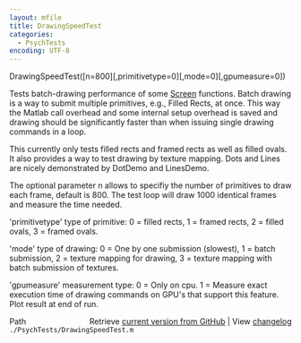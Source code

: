 ```yaml
---
layout: mfile
title: DrawingSpeedTest
categories:
  - PsychTests
encoding: UTF-8
---
```


DrawingSpeedTest([n=800][,primitivetype=0][,mode=0][,gpumeasure=0])

Tests batch-drawing performance of some [Screen](/docs/Screen) functions. Batch drawing
is a way to submit multiple primitives, e.g., Filled Rects, at once. This
way the Matlab call overhead and some internal setup overhead is saved
and drawing should be significantly faster than when issuing single
drawing commands in a loop.

This currently only tests filled rects and framed rects as well as filled
ovals. It also provides a way to test drawing by texture mapping.
Dots and Lines are nicely demonstrated by DotDemo and LinesDemo.

The optional parameter n allows to specifiy the number of primitives to
draw each frame, default is 800. The test loop will draw 1000 identical
frames and measure the time needed.

'primitivetype' type of primitive: 0 = filled rects, 1 = framed rects, 2
\= filled ovals, 3 = framed ovals.

'mode' type of drawing: 0 = One by one submission (slowest), 1 = batch
submission, 2 = texture mapping for drawing, 3 = texture mapping with
batch submission of textures.

'gpumeasure' measurement type: 0 = Only on cpu. 1 = Measure exact
execution time of drawing commands on GPU's that support this feature.
Plot result at end of run.



<div class="code_header" style="text-align:right;">
  <span style="float:left;">Path&nbsp;&nbsp;</span> <span class="counter">Retrieve <a href=
  "https://raw.github.com/Psychtoolbox-3/Psychtoolbox-3/beta/./PsychTests/DrawingSpeedTest.m">current version from GitHub</a> | View <a href=
  "https://github.com/Psychtoolbox-3/Psychtoolbox-3/commits/beta/./PsychTests/DrawingSpeedTest.m">changelog</a></span>
</div>
<div class="code">
  <code>./PsychTests/DrawingSpeedTest.m</code>
</div>
